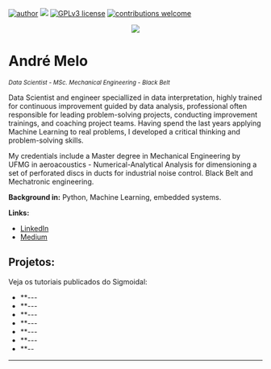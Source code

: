 [![author](https://img.shields.io/badge/author-andrebm-red.svg)](https://www.linkedin.com/in/andr%C3%A9-barrouin-melo/) [![](https://img.shields.io/badge/python-3.7+-blue.svg)](https://www.python.org/downloads/release/python-365/) [![GPLv3 license](https://img.shields.io/badge/License-GPLv3-blue.svg)](http://perso.crans.org/besson/LICENSE.html) [![contributions welcome](https://img.shields.io/badge/contributions-welcome-brightgreen.svg?style=flat)](https://github.com/carlosfab/data_science/issues)

<p align="center">
  <img src="banner.png" >
</p>

# André Melo
<sub>*Data Scientist - MSc. Mechanical Engineering - Black Belt*

Data Scientist and engineer speciallized in data interpretation, highly trained for continuous improvement guided by data analysis, professional often responsible for leading problem-solving projects, conducting improvement trainings, and coaching project teams. Having spend the last years applying Machine Learning to real problems, I developed a critical thinking and problem-solving skills.

My credentials include a Master degree in Mechanical Engineering by UFMG in aeroacoustics - Numerical-Analytical Analysis for dimensioning a set of perforated discs in ducts for industrial noise control. Black Belt and Mechatronic engineering.

**Background in:** Python, Machine Learning, embedded systems.

**Links:**

* [LinkedIn](https://www.linkedin.com/in/andr%C3%A9-barrouin-melo/)
* [Medium](https://andrebarrouin.medium.com/about)


## Projetos:
Veja os tutoriais publicados do Sigmoidal:

* **---
* **---
* **---
* **---
* **---
* **---
* **--

---




